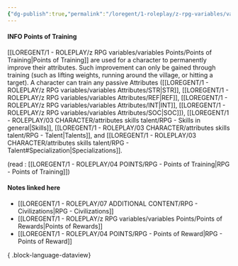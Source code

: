 ```yaml
---
{"dg-publish":true,"permalink":"/loregent/1-roleplay/z-rpg-variables/variables-points/points-of-training/"}
---
```


#### INFO Points of Training

[[LOREGENT/1 - ROLEPLAY/z RPG variables/variables Points/Points of Training\|Points of Training]] are used for a character to permanently improve their attributes. Such improvement can only be gained through training (such as lifting weights, running around the village, or hitting a target). A character can train any passive Attributes ([[LOREGENT/1 - ROLEPLAY/z RPG variables/variables Attributes/STR\|STR]], [[LOREGENT/1 - ROLEPLAY/z RPG variables/variables Attributes/REF\|REF]], [[LOREGENT/1 - ROLEPLAY/z RPG variables/variables Attributes/INT\|INT]], [[LOREGENT/1 - ROLEPLAY/z RPG variables/variables Attributes/SOC\|SOC]]), [[LOREGENT/1 - ROLEPLAY/03 CHARACTER/attributes skills talent/RPG - Skills in general\|Skills]], [[LOREGENT/1 - ROLEPLAY/03 CHARACTER/attributes skills talent/RPG - Talent\|Talents]], and [[LOREGENT/1 - ROLEPLAY/03 CHARACTER/attributes skills talent/RPG - Talent#Specialization\|Specializations]].


(read : [[LOREGENT/1 - ROLEPLAY/04 POINTS/RPG - Points of Training\|RPG - Points of Training]])

#### Notes linked here
- [[LOREGENT/1 - ROLEPLAY/07 ADDITIONAL CONTENT/RPG - Civilizations\|RPG - Civilizations]]
- [[LOREGENT/1 - ROLEPLAY/z RPG variables/variables Points/Points of Rewards\|Points of Rewards]]
- [[LOREGENT/1 - ROLEPLAY/04 POINTS/RPG - Points of Reward\|RPG - Points of Reward]]

{ .block-language-dataview}

